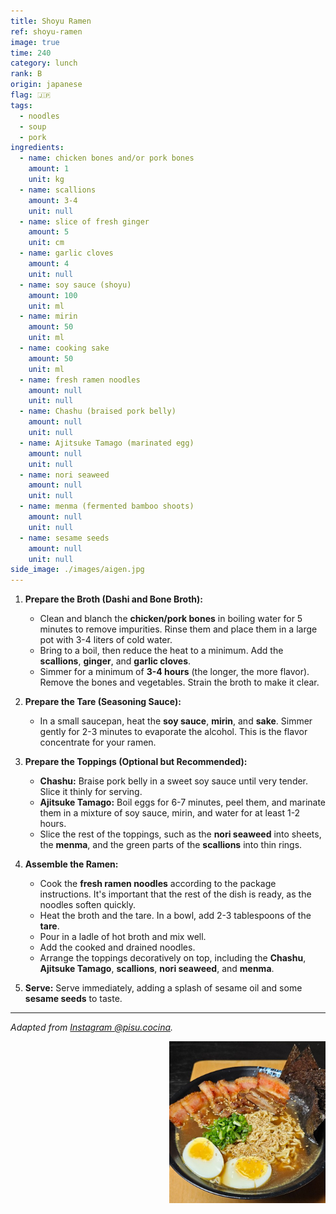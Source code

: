 ```yaml
---
title: Shoyu Ramen
ref: shoyu-ramen
image: true
time: 240
category: lunch
rank: B
origin: japanese
flag: 🇯🇵
tags:
  - noodles
  - soup
  - pork
ingredients:
  - name: chicken bones and/or pork bones
    amount: 1
    unit: kg
  - name: scallions
    amount: 3-4
    unit: null
  - name: slice of fresh ginger
    amount: 5
    unit: cm
  - name: garlic cloves
    amount: 4
    unit: null
  - name: soy sauce (shoyu)
    amount: 100
    unit: ml
  - name: mirin
    amount: 50
    unit: ml
  - name: cooking sake
    amount: 50
    unit: ml
  - name: fresh ramen noodles
    amount: null
    unit: null
  - name: Chashu (braised pork belly)
    amount: null
    unit: null
  - name: Ajitsuke Tamago (marinated egg)
    amount: null
    unit: null
  - name: nori seaweed
    amount: null
    unit: null
  - name: menma (fermented bamboo shoots)
    amount: null
    unit: null
  - name: sesame seeds
    amount: null
    unit: null
side_image: ./images/aigen.jpg
---
```


1.  **Prepare the Broth (Dashi and Bone Broth):**
    * Clean and blanch the **chicken/pork bones** in boiling water for 5 minutes to remove impurities. Rinse them and place them in a large pot with 3-4 liters of cold water.
    * Bring to a boil, then reduce the heat to a minimum. Add the **scallions**, **ginger**, and **garlic cloves**.
    * Simmer for a minimum of **3-4 hours** (the longer, the more flavor). Remove the bones and vegetables. Strain the broth to make it clear.

2.  **Prepare the Tare (Seasoning Sauce):**
    * In a small saucepan, heat the **soy sauce**, **mirin**, and **sake**. Simmer gently for 2-3 minutes to evaporate the alcohol. This is the flavor concentrate for your ramen.

3.  **Prepare the Toppings (Optional but Recommended):**
    * **Chashu:** Braise pork belly in a sweet soy sauce until very tender. Slice it thinly for serving.
    * **Ajitsuke Tamago:** Boil eggs for 6-7 minutes, peel them, and marinate them in a mixture of soy sauce, mirin, and water for at least 1-2 hours.
    * Slice the rest of the toppings, such as the **nori seaweed** into sheets, the **menma**, and the green parts of the **scallions** into thin rings.

4.  **Assemble the Ramen:**
    * Cook the **fresh ramen noodles** according to the package instructions. It's important that the rest of the dish is ready, as the noodles soften quickly.
    * Heat the broth and the tare. In a bowl, add 2-3 tablespoons of the **tare**.
    * Pour in a ladle of hot broth and mix well.
    * Add the cooked and drained noodles.
    * Arrange the toppings decoratively on top, including the **Chashu**, **Ajitsuke Tamago**, **scallions**, **nori seaweed**, and **menma**.

5.  **Serve:** Serve immediately, adding a splash of sesame oil and some **sesame seeds** to taste.

---


_Adapted from [Instagram @pisu.cocina](https://www.instagram.com/reel/DKM0SbCA9bf/)._


<img src="images/shoyu_ramen.png" style="width:250px; float:right;"/>
